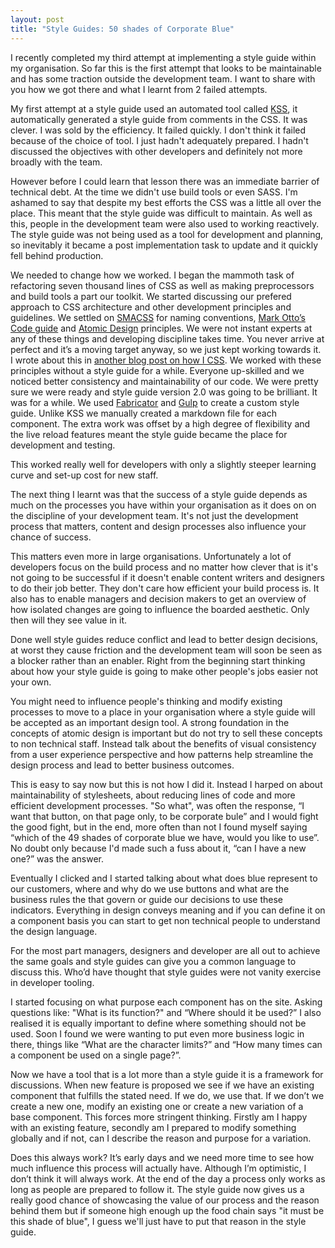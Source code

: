 ```yaml
---
layout: post
title: "Style Guides: 50 shades of Corporate Blue"
---
```

I recently completed my third attempt at implementing a style guide within my organisation. So far this is the first attempt that looks to be maintainable and has some traction outside the development team. I want to share with you how we got there and what I learnt from 2 failed attempts.

My first attempt at a style guide used an automated tool called [KSS](http://warpspire.com/kss/styleguides/), it automatically generated a style guide from comments in the CSS. It was clever. I was sold by the efficiency. It failed quickly. I don't think it failed because of the choice of tool. I just hadn't adequately prepared. I hadn't discussed the objectives with other developers and definitely not more broadly with the team.

However before I could learn that lesson there was an immediate barrier of technical debt. At the time we didn't use build tools or even SASS. I'm ashamed to say that despite my best efforts the CSS was a little all over the place. This meant that the style guide was difficult to maintain. As well as this, people in the development team were also used to working reactively. The style guide was not being used as a tool for development and planning, so inevitably it became a post implementation task to update and it quickly fell behind production.


We needed to change how we worked. I began the mammoth task of refactoring seven thousand lines of CSS as well as making preprocessors and build tools a part our toolkit. We started discussing our prefered approach to CSS architecture and other development principles and guidelines. We settled on [SMACSS](https://smacss.com/) for naming conventions, [Mark Otto’s Code guide](http://codeguide.co/) and [Atomic Design](http://patternlab.io/about.html) principles. We were not instant experts at any of these things and developing discipline takes time. You never arrive at perfect and it’s a moving target anyway, so we just kept working towards it. I wrote about this in [another blog post on how I CSS](http://madebymike.com.au/writing/how-do-I-css).
We worked with these principles without a style guide for a while. Everyone up-skilled and we noticed better consistency and maintainability of our code. We were pretty sure we were ready and style guide version 2.0 was going to be brilliant. It was for a while. We used [Fabricator](https://fbrctr.github.io/) and [Gulp](http://gulpjs.com/) to create a custom style guide. Unlike KSS we manually created a markdown file for each component. The extra work was offset by a high degree of flexibility and the live reload features meant the style guide became the place for development and testing.

This worked really well for developers with only a slightly steeper learning curve and set-up cost for new staff.

The next thing I learnt was that the success of a style guide depends as much on the processes you have within your organisation as it does on on the discipline of your development team. It's not just the development process that matters, content and design processes also influence your chance of success.

This matters even more in large organisations. Unfortunately a lot of developers focus on the build process and no matter how clever that is it's not going to be successful if it doesn't enable content writers and designers to do their job better. They don't care how efficient your build process is. It also has to enable managers and decision makers to get an overview of how isolated changes are going to influence the boarded aesthetic. Only then will they see value in it.

Done well style guides reduce conflict and lead to better design decisions, at worst they cause friction and the development team will soon be seen as a blocker rather than an enabler. Right from the beginning start thinking about how your style guide is going to make other people's jobs easier not your own.

You might need to influence people's thinking and modify existing processes to move to a place in your organisation where a style guide will be accepted as an important design tool. A strong foundation in the concepts of atomic design is important but do not try to sell these concepts to non technical staff. Instead talk about the benefits of visual consistency from a user experience perspective and how patterns help streamline the design process and lead to better business outcomes.

This is easy to say now but this is not how I did it. Instead I harped on about maintainability of stylesheets, about reducing lines of code and more efficient development processes. "So what", was often the response, “I want that button, on that page only, to be corporate bule” and I would fight the good fight, but in the end, more often than not I found myself saying “which of the 49 shades of corporate blue we have, would you like to use”. No doubt only because I'd made such a fuss about it, “can I have a new one?” was the answer.

Eventually I clicked and I started talking about what does blue represent to our customers, where and why do we use buttons and what are the business rules the that govern or guide our decisions to use these indicators. Everything in design conveys meaning and if you can define it on a component basis you can start to get non technical people to understand the design language.

For the most part managers, designers and developer are all out to achieve the same goals and style guides can give you a common language to discuss this. Who’d have thought that style guides were not vanity exercise in developer tooling.

I started focusing on what purpose each component has on the site. Asking questions like: "What is its function?" and “Where should it be used?” I also realised it is equally important to define where something should not be used. Soon I found we were wanting to put even more business logic in there, things like “What are the character limits?” and “How many times can a component be used on a single page?”.

Now we have a tool that is a lot more than a style guide it is a framework for discussions. When new feature is proposed we see if we have an existing component that fulfills the stated need. If we do, we use that. If we don’t we create a new one, modify an existing one or create a new variation of a base component. This forces more stringent thinking. Firstly am I happy with an existing feature, secondly am I prepared to modify something globally and if not, can I describe the reason and purpose for a variation.

Does this always work? It’s early days and we need more time to see how much influence this process will actually have. Although I’m optimistic, I don’t think it will always work. At the end of the day a process only works as long as people are prepared to follow it. The style guide now gives us a really good chance of showcasing the value of our process and the reason behind them but if someone high enough up the food chain says "it must be this shade of blue", I guess we'll just have to put that reason in the style guide.
